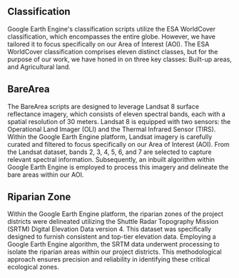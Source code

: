 ## Classification 
Google Earth Engine's classification scripts utilize the ESA WorldCover classification, which encompasses the entire globe. However, we have tailored it to focus specifically on our Area of Interest (AOI). The ESA WorldCover classification comprises eleven distinct classes, but for the purpose of our work, we have honed in on three key classes: Built-up areas, and Agricultural land.
## BareArea 
The BareArea scripts are designed to leverage Landsat 8 surface reflectance imagery, which consists of eleven spectral bands, each with a spatial resolution of 30 meters. Landsat 8 is equipped with two sensors: the Operational Land Imager (OLI) and the Thermal Infrared Sensor (TIRS). Within the Google Earth Engine platform, Landsat imagery is carefully curated and filtered to focus specifically on our Area of Interest (AOI). From the Landsat dataset, bands 2, 3, 4, 5, 6, and 7 are selected to capture relevant spectral information. Subsequently, an inbuilt algorithm within Google Earth Engine is employed to process this imagery and delineate the bare areas within our AOI.

## Riparian Zone
Within the Google Earth Engine platform, the riparian zones of the project districts were delineated utilizing the Shuttle Radar Topography Mission (SRTM) Digital Elevation Data version 4. This dataset was specifically designed to furnish consistent and top-tier elevation data. Employing a Google Earth Engine algorithm, the SRTM data underwent processing to isolate the riparian areas within our project districts. This methodological approach ensures precision and reliability in identifying these critical ecological zones.


